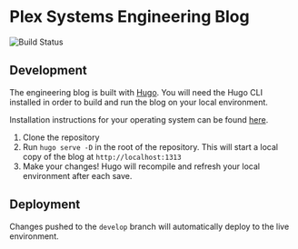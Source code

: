 # Plex Systems Engineering Blog

![Build Status](https://github.com/plexsystems/plexsystems.github.io/workflows/blog/badge.svg)

## Development

The engineering blog is built with [Hugo](https://gohugo.io/). You will need the Hugo CLI installed in order to build and run the blog on your local environment. 

Installation instructions for your operating system can be found [here](https://gohugo.io/getting-started/installing).


1. Clone the repository
1. Run `hugo serve -D` in the root of the repository. This will start a local copy of the blog at `http://localhost:1313`
1. Make your changes! Hugo will recompile and refresh your local environment after each save.

## Deployment

Changes pushed to the `develop` branch will automatically deploy to the live environment.
